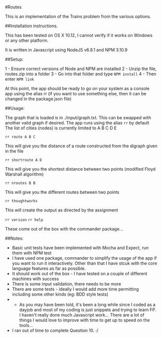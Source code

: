 #Routes

This is an implementation of the Trains problem from the various options.

##Installation instructions.

This has been tested on OS X 10.12, I cannot verify if it works on Windows or any other platform.

It is written in Javascript using NodeJS v6.8.1 and NPM 3.10.9  

##Setup:

1 - Ensure correct versions of Node and NPM are installed
2 - Unzip the file, routes.zip into a folder
3 - Go into that folder and type `NPM install`
4 - Then enter `NPM link`

At this point, the app should be ready to go on your system as a console app using the alias rr (if you want to use something else, then it can be changed in the package.json file)

##Usage:

The graph that is loaded is in ./input/graph.txt.  This can be swapped with another valid graph if desired.
The app runs using the alias `rr` by default
The list of cities (nodes) is currently limited to A B C D E

`rr route A B C`

This will give you the distance of a route constructed from the digraph given in the file

`rr shortroute A D`

This will give you the shortest distance between two points (modified Floyd Warshall algorithm)

`rr nroutes B B`

This will give you the different routes between two points

`rr thoughtworks`

This will create the output as directed by the assignment

`rr version`
`rr help`

These come out of the box with the commander package...

##Notes:

* Basic unit tests have been implemented with Mocha and Expect, run them with NPM test
* I have used one package, commander to simplify the usage of the app if you want to run it interactively.  Other than that I have stcuk with the core language features as far as possible.
* It should work out of the box - I have tested on a couple of different machines with success
* There is some input validation, there needs to be more
* There are some tests - ideally I would add more time permitting including some other kinds (eg: BDD style tests)
* * As you may have been told, it's been a long while since I coded as a dayjob and most of my coding is just snippets and trying to learn FP.  I haven't really done much Javascript work...  There are a lot of things I would love to improve with time to get up to speed on the tools...
* I ran out of time to complete Question 10. :/